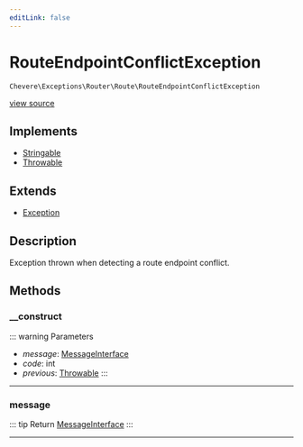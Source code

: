 ```yaml
---
editLink: false
---
```


# RouteEndpointConflictException

`Chevere\Exceptions\Router\Route\RouteEndpointConflictException`

[view source](https://github.com/chevere/chevere/blob/main/src/Chevere/Exceptions/Router/Route/RouteEndpointConflictException.php)

## Implements

- [Stringable](https://www.php.net/manual/class.stringable)
- [Throwable](https://www.php.net/manual/class.throwable)

## Extends

- [Exception](../../Core/Exception.md)

## Description

Exception thrown when detecting a route endpoint conflict.

## Methods

### __construct

::: warning Parameters
- *message*: [MessageInterface](../../../Interfaces/Message/MessageInterface.md)
- *code*: int
- *previous*: [Throwable](https://www.php.net/manual/class.throwable)
:::

---

### message

::: tip Return
[MessageInterface](../../../Interfaces/Message/MessageInterface.md)
:::

---
